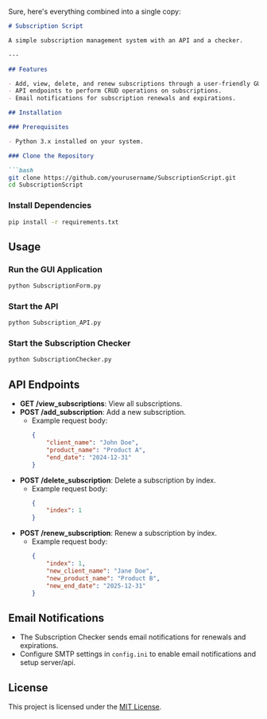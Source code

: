 Sure, here's everything combined into a single copy:

```markdown
# Subscription Script

A simple subscription management system with an API and a checker.

---

## Features

- Add, view, delete, and renew subscriptions through a user-friendly GUI.
- API endpoints to perform CRUD operations on subscriptions.
- Email notifications for subscription renewals and expirations.

## Installation

### Prerequisites

- Python 3.x installed on your system.

### Clone the Repository

```bash
git clone https://github.com/yourusername/SubscriptionScript.git
cd SubscriptionScript
```

### Install Dependencies

```bash
pip install -r requirements.txt
```

## Usage

### Run the GUI Application

```bash
python SubscriptionForm.py
```

### Start the API

```bash
python Subscription_API.py
```

### Start the Subscription Checker

```bash
python SubscriptionChecker.py
```

## API Endpoints

- **GET /view_subscriptions**: View all subscriptions.
- **POST /add_subscription**: Add a new subscription.
  - Example request body:
    ```json
    {
        "client_name": "John Doe",
        "product_name": "Product A",
        "end_date": "2024-12-31"
    }
    ```
- **POST /delete_subscription**: Delete a subscription by index.
  - Example request body:
    ```json
    {
        "index": 1
    }
    ```
- **POST /renew_subscription**: Renew a subscription by index.
  - Example request body:
    ```json
    {
        "index": 1,
        "new_client_name": "Jane Doe",
        "new_product_name": "Product B",
        "new_end_date": "2025-12-31"
    }
    ```

## Email Notifications

- The Subscription Checker sends email notifications for renewals and expirations.
- Configure SMTP settings in `config.ini` to enable email notifications and setup server/api.

## License

This project is licensed under the [MIT License](LICENSE).
```
